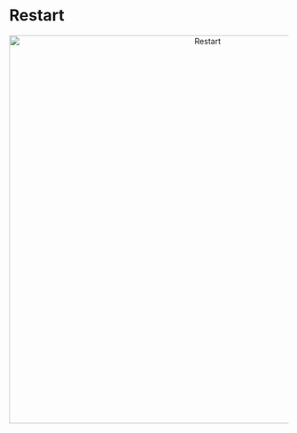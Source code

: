# Restart

<p align="center">
<img src="https://user-images.githubusercontent.com/64552231/203781868-b64a9272-2725-467c-a5b0-877512874e49.gif" alt="Restart" title="Restart" style="height:700px" />
</p>


